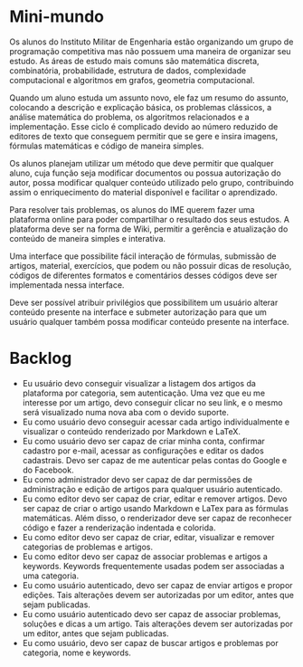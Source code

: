 # Mini-mundo

Os alunos do Instituto Militar de Engenharia estão organizando um grupo de
programação competitiva mas não possuem uma maneira de organizar seu estudo.
As áreas de estudo mais comuns são matemática discreta, combinatória,
probabilidade, estrutura de dados, complexidade computacional e algoritmos
em grafos, geometria computacional.

Quando um aluno estuda um assunto novo, ele faz um resumo do assunto,
colocando a descrição e explicação básica, os problemas clássicos, a análise
matemática do problema, os algoritmos relacionados e a implementação. Esse
ciclo é complicado devido ao número reduzido de editores de texto que
conseguem permitir que se gere e insira imagens, fórmulas matemáticas e código
de maneira simples.

Os alunos planejam utilizar um método que deve permitir que qualquer aluno,
cuja função seja modificar documentos ou possua autorização do autor, possa
modificar qualquer  conteúdo utilizado pelo grupo, contribuindo assim o
enriquecimento do material disponível e facilitar o aprendizado.

Para resolver tais problemas, os alunos do IME querem fazer uma plataforma
online para poder compartilhar o resultado dos seus estudos. A plataforma deve
ser na forma de Wiki, permitir a gerência e atualização do conteúdo de maneira
simples e interativa. 

Uma interface que possibilite fácil interação de fórmulas, submissão de
artigos, material, exercícios, que podem ou não possuir dicas de resolução,
códigos de diferentes formatos e comentários desses códigos deve ser
implementada nessa interface.

Deve ser possível atribuir privilégios que possibilitem um usuário alterar
conteúdo presente na interface e submeter autorização para que um usuário
qualquer também possa modificar conteúdo presente na interface.

# Backlog

- Eu usuário devo conseguir visualizar a listagem dos artigos da plataforma por categoria, sem autenticação. Uma vez que eu me interesse por um artigo, devo conseguir clicar no seu link, e o mesmo será visualizado numa nova aba com o devido suporte.
- Eu como usuário devo conseguir acessar cada artigo individualmente e visualizar o conteúdo renderizado por Markdown e LaTeX.
- Eu como usuário devo ser capaz de criar minha conta, confirmar cadastro por e-mail, acessar as configurações e editar os dados cadastrais. Devo ser capaz de me autenticar pelas contas do Google e do Facebook.
- Eu como administrador devo ser capaz de dar permissões de administração e edição de artigos para qualquer usuário autenticado.
- Eu como editor devo ser capaz de criar, editar e remover artigos. Devo ser capaz de criar o artigo usando Markdown e LaTex para as fórmulas matemáticas. Além disso, o renderizador deve ser capaz de reconhecer código e fazer a renderização indentada e colorida.
- Eu como editor devo ser capaz de criar, editar, visualizar e remover categorias de problemas e artigos.
- Eu como editor devo ser capaz de associar problemas e artigos a keywords. Keywords frequentemente usadas podem ser associadas a uma categoria.
- Eu como usuário autenticado, devo ser capaz de enviar artigos e propor edições. Tais alterações devem ser autorizadas por um editor, antes que sejam publicadas.
- Eu como usuário autenticado devo ser capaz de associar problemas, soluções e dicas a um artigo. Tais alterações devem ser autorizadas por um editor, antes que sejam publicadas.
- Eu como usuário, devo ser capaz de buscar artigos e problemas por categoria, nome e keywords.
